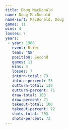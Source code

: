 ```yaml
---
title: Doug MacDonald
name: Doug MacDonald
name-sort: MacDonald, Doug
games: 11
wins: 4
losses: 7
years:
 - year: 1986
   event: Brier
   team: "NB"
   position: Second
   games: 11
   wins: 4
   losses: 7
   inturn-total: 73
   inturn-percent: 73
   outturn-total: 130
   outturn-percent: 71
   draw-total: 103
   draw-percent: 71
   takeout-total: 100
   takeout-percent: 72
   shots-total: 203
   shots-percent: 72
---
```

